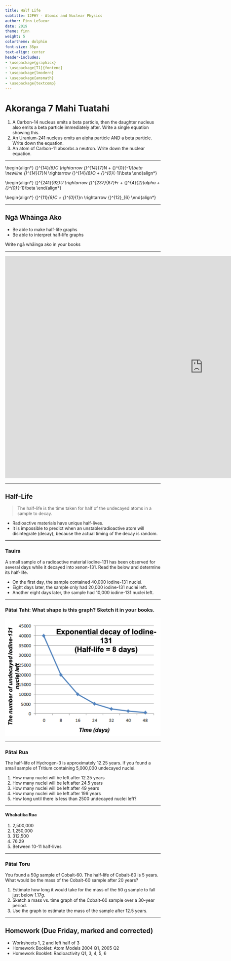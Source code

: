 ```yaml
---
title: Half Life
subtitle: 12PHY - Atomic and Nuclear Physics
author: Finn LeSueur
date: 2019
theme: finn
weight: 5
colortheme: dolphin
font-size: 35px
text-align: center
header-includes:
- \usepackage{graphicx}
- \usepackage[T1]{fontenc}
- \usepackage{lmodern}
- \usepackage{amsmath}
- \usepackage{textcomp}
---
```


# Akoranga 7 Mahi Tuatahi

1. A Carbon-14 nucleus emits a beta particle, then the daughter nucleus also emits a beta particle immediately after. Write a single equation showing this.
2. An Uranium-241 nucleus emits an alpha particle AND a beta particle. Write down the equation.
3. An atom of Carbon-11 absorbs a neutron. Write down the nuclear equation.

---

\begin{align*}
		{}^{14}_{6}C \rightarrow {}^{14}_{7}N + {}^{0}_{-1}\beta \newline
		{}^{14}_{7}N \rightarrow {}^{14}_{8}O + {}^{0}_{-1}\beta
	\end{align*}

\begin{align*}
	{}^{241}_{92}U \rightarrow {}^{237}_{87}Fr + {}^{4}_{2}\alpha + {}^{0}_{-1}\beta
\end{align*}

\begin{align*}
	{}^{11}_{6}C + {}^{0}_{1}n \rightarrow {}^{12}_{6}
\end{align*}

---

## Ngā Whāinga Ako

- Be able to make half-life graphs
- Be able to interpret half-life graphs

<p class="instruction">Write ngā whāinga ako in your books</p>

---

<iframe width="1280" height="720" src="https://www.youtube.com/embed/zXw2cOSBB8E" frameborder="0" allow="accelerometer; autoplay; clipboard-write; encrypted-media; gyroscope; picture-in-picture" allowfullscreen></iframe>

---

## Half-Life

> The half-life is the time taken for half of the undecayed atoms in a sample to decay.

- Radioactive materials have unique half-lives.
- It is impossible to predict when an unstable/radioactive atom will disintegrate (decay), because the actual timing of the decay is random.

---

### Tauira

A small sample of a radioactive material iodine-131 has been observed for several days while it decayed into xenon-131. Read the below and determine its half-life.

- On the first day, the sample contained 40,000 iodine-131 nuclei.
- Eight days later, the sample only had 20,000 iodine-131 nuclei left.
- Another eight days later, the sample had 10,000 iodine-131 nuclei left.

---

### Pātai Tahi: What shape is this graph? Sketch it in your books.

![](../assets/5-half-life-graph.png)

---

### Pātai Rua

The half-life of Hydrogen-3 is approximately 12.25 years. If you found a small sample of Tritium containing 5,000,000 undecayed nuclei.

1. How many nuclei will be left after 12.25 years
2. How many nuclei will be left after 24.5 years
3. How many nuclei will be left after 49 years
4. How many nuclei will be left after 196 years
5. How long until there is less than 2500 undecayed nuclei left?

---

#### Whakatika Rua

1. 2,500,000
2. 1,250,000
3. 312,500
4. 76.29
5. Between 10-11 half-lives

---

### Pātai Toru

You found a $50 g$ sample of Cobalt-60. The half-life of Cobalt-60 is 5 years.
What would be the mass of the Cobalt-60 sample after 20 years?

1. Estimate how long it would take for the mass of the 50 g sample to fall just below $1.17 g$.
2. Sketch a mass vs. time graph of the Cobalt-60 sample over a 30-year period.
3. Use the graph to estimate the mass of the sample after 12.5 years.

---

## Homework (Due Friday, marked and corrected)

- Worksheets 1, 2 and left half of 3
- Homework Booklet: Atom Models 2004 Q1, 2005 Q2
- Homework Booklet: Radioactivity Q1, 3, 4, 5, 6
